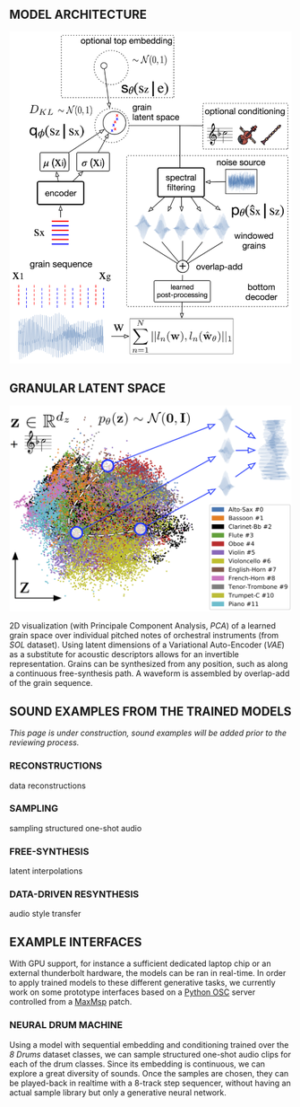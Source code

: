 ## MODEL ARCHITECTURE

<p align="center"> <img src="figures/architecture.png"> </p>

## GRANULAR LATENT SPACE

<p align="center"> <img src="figures/granular_space.png"> </p>

2D visualization (with Principale Component Analysis, *PCA*) of a learned grain space over individual pitched notes of orchestral instruments (from *SOL* dataset). Using latent dimensions of a Variational Auto-Encoder (*VAE*) as a substitute for acoustic descriptors allows for an invertible representation. Grains can be synthesized from any position, such as along a continuous free-synthesis path. A waveform is assembled by overlap-add of the grain sequence.

## SOUND EXAMPLES FROM THE TRAINED MODELS

*This page is under construction, sound examples will be added prior to the reviewing process.*

### RECONSTRUCTIONS

data reconstructions

### SAMPLING

sampling structured one-shot audio

### FREE-SYNTHESIS

latent interpolations

### DATA-DRIVEN RESYNTHESIS

audio style transfer

## EXAMPLE INTERFACES

With GPU support, for instance a sufficient dedicated laptop chip or an external thunderbolt hardware, the models can be ran in real-time. In order to apply trained models to these different generative tasks, we currently work on some prototype interfaces based on a [Python OSC](https://pypi.org/project/python-osc/) server controlled from a [MaxMsp](https://cycling74.com) patch.

### NEURAL DRUM MACHINE

Using a model with sequential embedding and conditioning trained over the *8  Drums* dataset classes, we can sample structured one-shot audio clips for each of the drum classes. Since its embedding is continuous, we can explore a great diversity of sounds. Once the samples are chosen, they can be played-back in realtime with a 8-track step sequencer, without having an actual sample library but only a generative neural network.
